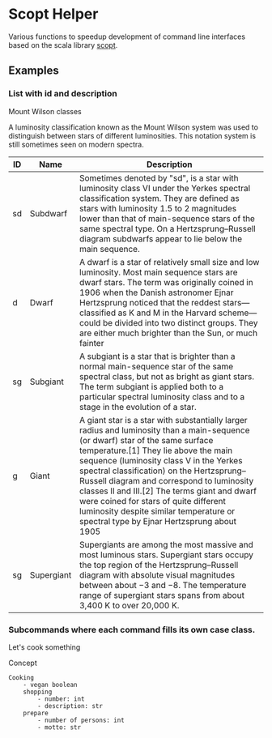 # Scopt Helper
Various functions to speedup development of command line interfaces based on 
the scala library [scopt](https://github.com/adam-p/markdown-here/wiki/Markdown-Cheatsheet#links).

## Examples

### List with id and description

Mount Wilson classes

A luminosity classification known as the Mount Wilson system was used to distinguish between stars of different luminosities.
This notation system is still sometimes seen on modern spectra.


ID | Name       | Description
---|------------|----
sd | Subdwarf   | Sometimes denoted by "sd", is a star with luminosity class VI under the Yerkes spectral classification system. They are defined as stars with luminosity 1.5 to 2 magnitudes lower than that of main-sequence stars of the same spectral type. On a Hertzsprung–Russell diagram subdwarfs appear to lie below the main sequence.
d  | Dwarf      | A dwarf is a star of relatively small size and low luminosity. Most main sequence stars are dwarf stars. The term was originally coined in 1906 when the Danish astronomer Ejnar Hertzsprung noticed that the reddest stars—classified as K and M in the Harvard scheme—could be divided into two distinct groups. They are either much brighter than the Sun, or much fainter
sg | Subgiant   | A subgiant is a star that is brighter than a normal main-sequence star of the same spectral class, but not as bright as giant stars. The term subgiant is applied both to a particular spectral luminosity class and to a stage in the evolution of a star.
g  | Giant      | A giant star is a star with substantially larger radius and luminosity than a main-sequence (or dwarf) star of the same surface temperature.[1] They lie above the main sequence (luminosity class V in the Yerkes spectral classification) on the Hertzsprung–Russell diagram and correspond to luminosity classes II and III.[2] The terms giant and dwarf were coined for stars of quite different luminosity despite similar temperature or spectral type by Ejnar Hertzsprung about 1905
sg | Supergiant | Supergiants are among the most massive and most luminous stars. Supergiant stars occupy the top region of the Hertzsprung–Russell diagram with absolute visual magnitudes between about −3 and −8. The temperature range of supergiant stars spans from about 3,400 K to over 20,000 K.


### Subcommands where each command fills its own case class.

Let's cook something

Concept
```
Cooking
    - vegan boolean
    shopping
        - number: int 
        - description: str
    prepare
        - number of persons: int
        - motto: str
```


